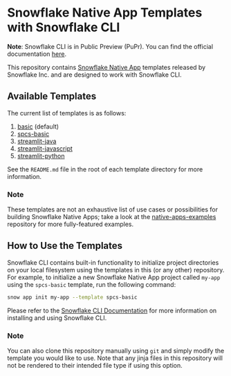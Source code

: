 # Snowflake Native App Templates with Snowflake CLI
**Note**: Snowflake CLI is in Public Preview (PuPr). You can find the official documentation [here](https://docs.snowflake.com/en/developer-guide/snowflake-cli-v2/index).

This repository contains [Snowflake Native App](https://docs.snowflake.com/en/developer-guide/native-apps/native-apps-about) templates released by Snowflake Inc. and are designed to work with Snowflake CLI.

## Available Templates
The current list of templates is as follows:

1. [basic](./basic/README.md) (default)
2. [spcs-basic](./spcs-basic/README.md)
3. [streamlit-java](./streamlit-java/README.md)
4. [streamlit-javascript](./streamlit-javascript/README.md)
5. [streamlit-python](./streamlit-python/README.md)

See the `README.md` file in the root of each template directory for more information.

### Note
These templates are not an exhaustive list of use cases or possibilities for building Snowflake Native Apps;
take a look at the [native-apps-examples](https://github.com/snowflakedb/native-apps-examples) repository for more fully-featured examples.

## How to Use the Templates

Snowflake CLI contains built-in functionality to initialize project directories on your local filesystem using the templates in this (or any other) repository. For example, to initialize a new Snowflake Native App project called `my-app` using the `spcs-basic` template, run the following command:

```bash
snow app init my-app --template spcs-basic
```

Please refer to the [Snowflake CLI Documentation](https://docs.snowflake.com/en/developer-guide/snowflake-cli-v2/index) for more information on installing and using Snowflake CLI.

### Note
You can also clone this repository manually using `git` and simply modify the template you would like to use.
Note that any jinja files in this repository will not be rendered to their intended file type if using this option. 
